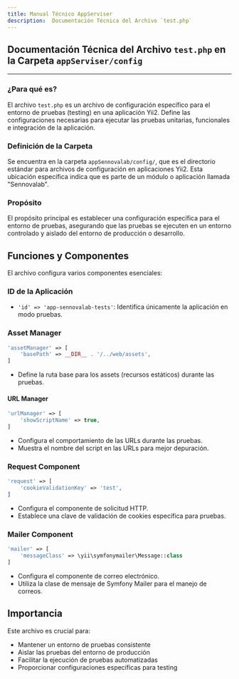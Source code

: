 ```yaml
---
title: Manual Técnico AppServiser
description:  Documentación Técnica del Archivo `test.php`
---
```

## Documentación Técnica del Archivo `test.php` en la Carpeta `appServiser/config`

---

### ¿Para qué es?
El archivo `test.php` es un archivo de configuración específico para el entorno de pruebas (testing) en una aplicación Yii2. Define las configuraciones necesarias para ejecutar las pruebas unitarias, funcionales e integración de la aplicación.

### Definición de la Carpeta
Se encuentra en la carpeta `appSennovalab/config/`, que es el directorio estándar para archivos de configuración en aplicaciones Yii2. Esta ubicación específica indica que es parte de un módulo o aplicación llamada "Sennovalab".

### Propósito
El propósito principal es establecer una configuración específica para el entorno de pruebas, asegurando que las pruebas se ejecuten en un entorno controlado y aislado del entorno de producción o desarrollo.

## Funciones y Componentes
El archivo configura varios componentes esenciales:

###  **ID de la Aplicación**
   - `'id' => 'app-sennovalab-tests'`: Identifica únicamente la aplicación en modo pruebas.

###  **Asset Manager**
   ```php
   'assetManager' => [
       'basePath' => __DIR__ . '/../web/assets',
   ]
   ```
   - Define la ruta base para los assets (recursos estáticos) durante las pruebas.

####  **URL Manager**
   ```php
   'urlManager' => [
       'showScriptName' => true,
   ]
   ```
   - Configura el comportamiento de las URLs durante las pruebas.
   - Muestra el nombre del script en las URLs para mejor depuración.

###  **Request Component**
   ```php
   'request' => [
       'cookieValidationKey' => 'test',
   ]
   ```
   - Configura el componente de solicitud HTTP.
   - Establece una clave de validación de cookies específica para pruebas.

###  **Mailer Component**
   ```php
   'mailer' => [
       'messageClass' => \yii\symfonymailer\Message::class
   ]
   ```
   - Configura el componente de correo electrónico.
   - Utiliza la clase de mensaje de Symfony Mailer para el manejo de correos.

## Importancia
Este archivo es crucial para:
- Mantener un entorno de pruebas consistente
- Aislar las pruebas del entorno de producción
- Facilitar la ejecución de pruebas automatizadas
- Proporcionar configuraciones específicas para testing